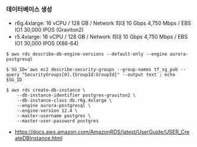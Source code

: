 ### 데이터베이스 생성 ###

- r6g.4xlarge: 16 vCPU / 128 GB / Network 최대 10 Gbps 4,750 Mbps / EBS IO1 30,000 IPOS (Graviton2)
- r5.4xlarge: 16 vCPU / 128 GB / Network 최대 10 Gbps 4,750 Mbps / EBS IO1 30,000 IPOS (X86-64)

```
$ aws rds describe-db-engine-versions --default-only --engine aurora-postgresql

$ SG_ID=`aws ec2 describe-security-groups --group-names tf_sg_pub --query "SecurityGroups[0].{GroupId:GroupId}" --output text`; echo $SG_ID

$ aws rds create-db-instance \
    --db-instance-identifier postgres-graviton2 \
    --db-instance-class db.r6g.4xlarge \
    --engine aurora-postgresql \
    --engine-version 12.4 \
    --master-username postgres \
    --master-user-password postgres 
```

* https://docs.aws.amazon.com/AmazonRDS/latest/UserGuide/USER_CreateDBInstance.html
